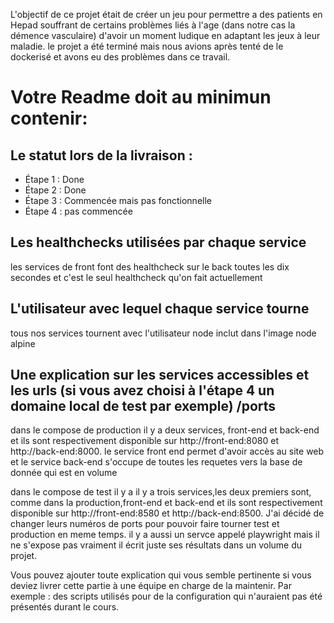 
L'objectif de ce projet était de créer un jeu pour permettre a des patients en Hepad souffrant de certains problèmes liés à l'age (dans notre cas la démence vasculaire) d'avoir un moment ludique en adaptant les jeux à leur maladie. 
le projet a été terminé mais nous avions après tenté de le dockerisé et avons eu des problèmes dans ce travail. 


# Votre Readme doit au minimun contenir:

## Le statut lors de la livraison :
- Étape 1 : Done
- Étape 2 : Done
- Étape 3 : Commencée mais pas fonctionnelle
- Étape 4 : pas commencée 

## Les healthchecks utilisées par chaque service

les services de front font des healthcheck sur le back toutes les dix secondes et c'est le seul healthcheck qu'on fait actuellement



## L'utilisateur avec lequel chaque service tourne

tous nos services tournent avec l'utilisateur node inclut dans l'image node alpine


## Une explication sur les services accessibles et les urls (si vous avez choisi à l'étape 4 un domaine local de test par exemple) /ports

dans le compose de production il y a deux services, front-end et back-end et ils sont respectivement disponible sur http://front-end:8080 et http://back-end:8000. le service front end permet d'avoir accès au site web et le service back-end s'occupe de toutes les requetes vers la base de donnée qui est en volume 

dans le compose de test  il y a il y a trois services,les deux premiers sont, comme dans la production,front-end et back-end et ils sont respectivement disponible sur http://front-end:8580 et http://back-end:8500. J'ai décidé de changer leurs numéros de ports pour pouvoir faire tourner test et production en meme temps. il y a aussi un servce appelé playwright mais il ne s'expose pas vraiment il écrit juste ses résultats dans un volume du projet.




Vous pouvez ajouter toute explication qui vous semble pertinente si vous deviez livrer cette partie à une équipe en charge de la maintenir. Par exemple : des scripts utilisés pour de la configuration qui n'auraient pas été présentés durant le cours.
